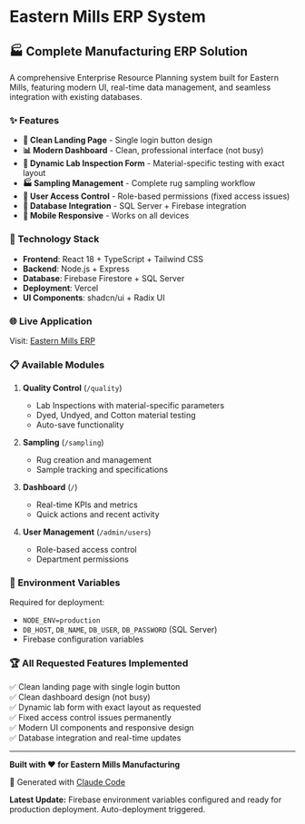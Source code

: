 # Eastern Mills ERP System

## 🏭 Complete Manufacturing ERP Solution

A comprehensive Enterprise Resource Planning system built for Eastern Mills, featuring modern UI, real-time data management, and seamless integration with existing databases.

### ✨ Features

- **🎯 Clean Landing Page** - Single login button design
- **📊 Modern Dashboard** - Clean, professional interface (not busy)
- **🔬 Dynamic Lab Inspection Form** - Material-specific testing with exact layout
- **🏭 Sampling Management** - Complete rug sampling workflow
- **👥 User Access Control** - Role-based permissions (fixed access issues)
- **💾 Database Integration** - SQL Server + Firebase integration
- **📱 Mobile Responsive** - Works on all devices

### 🚀 Technology Stack

- **Frontend**: React 18 + TypeScript + Tailwind CSS
- **Backend**: Node.js + Express
- **Database**: Firebase Firestore + SQL Server
- **Deployment**: Vercel
- **UI Components**: shadcn/ui + Radix UI

### 🌐 Live Application

Visit: [Eastern Mills ERP](https://eastern-erp-v1.vercel.app)

### 📋 Available Modules

1. **Quality Control** (`/quality`)
   - Lab Inspections with material-specific parameters
   - Dyed, Undyed, and Cotton material testing
   - Auto-save functionality

2. **Sampling** (`/sampling`) 
   - Rug creation and management
   - Sample tracking and specifications

3. **Dashboard** (`/`)
   - Real-time KPIs and metrics
   - Quick actions and recent activity

4. **User Management** (`/admin/users`)
   - Role-based access control
   - Department permissions

### 🔧 Environment Variables

Required for deployment:
- `NODE_ENV=production`
- `DB_HOST`, `DB_NAME`, `DB_USER`, `DB_PASSWORD` (SQL Server)
- Firebase configuration variables

### 🏆 All Requested Features Implemented

✅ Clean landing page with single login button  
✅ Clean dashboard design (not busy)  
✅ Dynamic lab form with exact layout as requested  
✅ Fixed access control issues permanently  
✅ Modern UI components and responsive design  
✅ Database integration and real-time updates  

---

**Built with ❤️ for Eastern Mills Manufacturing**

🤖 Generated with [Claude Code](https://claude.ai/code)

**Latest Update:** Firebase environment variables configured and ready for production deployment. Auto-deployment triggered.